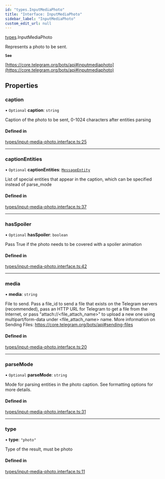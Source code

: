 ```yaml
---
id: "types.InputMediaPhoto"
title: "Interface: InputMediaPhoto"
sidebar_label: "InputMediaPhoto"
custom_edit_url: null
---
```


[types](../modules/types.md).InputMediaPhoto

Represents a photo to be sent.

**`See`**

[https://core.telegram.org/bots/api#inputmediaphoto](https://core.telegram.org/bots/api#inputmediaphoto)

## Properties

### caption

• `Optional` **caption**: `string`

Caption of the photo to be sent, 0-1024 characters after entities parsing

#### Defined in

[types/input-media-photo.interface.ts:25](https://github.com/DeityLamb/telegramjs/blob/32b4cca/packages/common/lib/interfaces/types/input-media-photo.interface.ts#L25)

___

### captionEntities

• `Optional` **captionEntities**: [`MessageEntity`](types.MessageEntity.md)

List of special entities that appear in the caption, which can be specified
instead of parse_mode

#### Defined in

[types/input-media-photo.interface.ts:37](https://github.com/DeityLamb/telegramjs/blob/32b4cca/packages/common/lib/interfaces/types/input-media-photo.interface.ts#L37)

___

### hasSpoiler

• `Optional` **hasSpoiler**: `boolean`

Pass True if the photo needs to be covered with a spoiler animation

#### Defined in

[types/input-media-photo.interface.ts:42](https://github.com/DeityLamb/telegramjs/blob/32b4cca/packages/common/lib/interfaces/types/input-media-photo.interface.ts#L42)

___

### media

• **media**: `string`

File to send. Pass a file_id to send a file that exists on the Telegram servers
(recommended), pass an HTTP URL for Telegram to get a file from the Internet, or
pass "attach://<file_attach_name>" to upload a new one using multipart/form-data
under <file_attach_name> name. More information on Sending Files:
https://core.telegram.org/bots/api#sending-files

#### Defined in

[types/input-media-photo.interface.ts:20](https://github.com/DeityLamb/telegramjs/blob/32b4cca/packages/common/lib/interfaces/types/input-media-photo.interface.ts#L20)

___

### parseMode

• `Optional` **parseMode**: `string`

Mode for parsing entities in the photo caption. See formatting options for more
details.

#### Defined in

[types/input-media-photo.interface.ts:31](https://github.com/DeityLamb/telegramjs/blob/32b4cca/packages/common/lib/interfaces/types/input-media-photo.interface.ts#L31)

___

### type

• **type**: ``"photo"``

Type of the result, must be photo

#### Defined in

[types/input-media-photo.interface.ts:11](https://github.com/DeityLamb/telegramjs/blob/32b4cca/packages/common/lib/interfaces/types/input-media-photo.interface.ts#L11)
